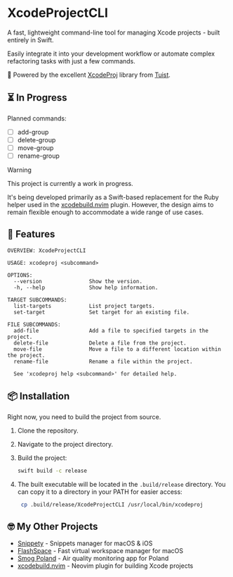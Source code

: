 # XcodeProjectCLI

A fast, lightweight command-line tool for managing Xcode projects - built entirely in Swift.

Easily integrate it into your development workflow or automate complex refactoring tasks with just a few commands.

💚 Powered by the excellent [XcodeProj](https://github.com/tuist/XcodeProj) library from [Tuist](https://github.com/tuist).

## ⏳ In Progress

Planned commands:

- [ ] add-group
- [ ] delete-group
- [ ] move-group
- [ ] rename-group

> [!WARNING]
> This project is currently a work in progress.
> 
> It's being developed primarily as a Swift-based replacement for the Ruby helper used in the [xcodebuild.nvim]
 plugin. However, the design aims to remain flexible enough to accommodate a wide range of use cases.

## 🚀 Features

```
OVERVIEW: XcodeProjectCLI

USAGE: xcodeproj <subcommand>

OPTIONS:
  --version               Show the version.
  -h, --help              Show help information.

TARGET SUBCOMMANDS:
  list-targets            List project targets.
  set-target              Set target for an existing file.

FILE SUBCOMMANDS:
  add-file                Add a file to specified targets in the project.
  delete-file             Delete a file from the project.
  move-file               Move a file to a different location within the project.
  rename-file             Rename a file within the project.

  See 'xcodeproj help <subcommand>' for detailed help.
```

## 📦 Installation

Right now, you need to build the project from source.

1. Clone the repository.
2. Navigate to the project directory.
3. Build the project:

   ```bash
   swift build -c release
   ```

4. The built executable will be located in the `.build/release` directory. You
   can copy it to a directory in your PATH for easier access:

   ```bash
    cp .build/release/XcodeProjectCLI /usr/local/bin/xcodeproj
   ```

## 🤓 My Other Projects

- [Snippety](https://snippety.app) - Snippets manager for macOS & iOS
- [FlashSpace](https://github.com/wojciech-kulik/FlashSpace) - Fast virtual workspace manager for macOS
- [Smog Poland](https://smog-polska.pl) - Air quality monitoring app for Poland
- [xcodebuild.nvim](https://github.com/wojciech-kulik/xcodebuild.nvim) - Neovim plugin for building Xcode projects
  

[xcodebuild.nvim]: https://github.com/wojciech-kulik/xcodebuild.nvim
